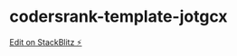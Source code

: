 # codersrank-template-jotgcx

[Edit on StackBlitz ⚡️](https://stackblitz.com/edit/codersrank-template-jotgcx)